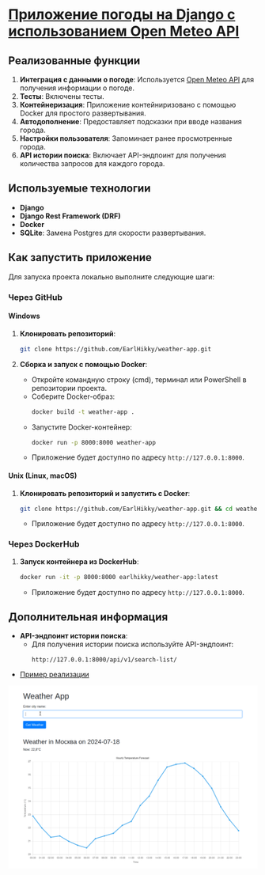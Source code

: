 # [Приложение погоды на Django с использованием Open Meteo API](http://earlhikky91.pythonanywhere.com/)

## Реализованные функции
1. **Интеграция с данными о погоде**: Используется [Open Meteo API](https://open-meteo.com/) для получения информации о погоде.
2. **Тесты**: Включены тесты.
3. **Контейнеризация**: Приложение контейниризовано с помощью Docker для простого развертывания.
4. **Автодополнение**: Предоставляет подсказки при вводе названия города.
5. **Настройки пользователя**: Запоминает ранее просмотренные города.
6. **API истории поиска**: Включает API-эндпоинт для получения количества запросов для каждого города.

## Используемые технологии
- **Django**
- **Django Rest Framework (DRF)**
- **Docker**
- **SQLite**: Замена Postgres для скорости развертывания.

## Как запустить приложение
Для запуска проекта локально выполните следующие шаги:

### Через GitHub

#### Windows

1. **Клонировать репозиторий**:
   ```sh
   git clone https://github.com/EarlHikky/weather-app.git
   ```

2. **Сборка и запуск с помощью Docker**:
   - Откройте командную строку (cmd), терминал или PowerShell в репозитории проекта.
   - Соберите Docker-образ:
     ```sh
     docker build -t weather-app .
     ```
   - Запустите Docker-контейнер:
     ```sh
     docker run -p 8000:8000 weather-app
     ```
   - Приложение будет доступно по адресу `http://127.0.0.1:8000`.

#### Unix (Linux, macOS)

1. **Клонировать репозиторий и запустить с Docker**:
   ```sh
   git clone https://github.com/EarlHikky/weather-app.git && cd weather-app && docker build -t weather-app . && docker run -p 8000:8000 weather-app
   ```
   - Приложение будет доступно по адресу `http://127.0.0.1:8000`.

### Через DockerHub

1. **Запуск контейнера из DockerHub**:
   ```sh
   docker run -it -p 8000:8000 earlhikky/weather-app:latest
   ```
   - Приложение будет доступно по адресу `http://127.0.0.1:8000`.

## Дополнительная информация

- **API-эндпоинт истории поиска**:
  - Для получения истории поиска используйте API-эндпоинт:
    ```plaintext
    http://127.0.0.1:8000/api/v1/search-list/
    ```
- [Пример реализации](http://earlhikky91.pythonanywhere.com/)

![Demo](demo.gif)
    
